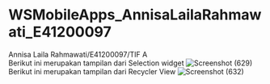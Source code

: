 # WSMobileApps_AnnisaLailaRahmawati_E41200097
Annisa Laila Rahmawati/E41200097/TIF A </br>
Berikut ini merupakan tampilan dari Selection widget
![Screenshot (629)](https://user-images.githubusercontent.com/80298315/135999637-7fc2c54e-3c44-4cfa-aa2c-10176095091f.png) </br>
Berikut ini merupakan tampilan dari Recycler View
![Screenshot (632)](https://user-images.githubusercontent.com/80298315/136219210-dde09e73-f815-483f-9695-e48f323d6912.png)
